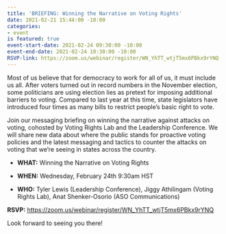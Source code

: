 ```yaml
---
title: 'BRIEFING: Winning the Narrative on Voting Rights'
date: 2021-02-21 15:44:00 -10:00
categories:
- event
is featured: true
event-start-date: 2021-02-24 09:30:00 -10:00
event-end-date: 2021-02-24 10:30:00 -10:00
RSVP-link: https://zoom.us/webinar/register/WN_YhTT_wtjT5mx6PBkx9rYNQ
---
```


Most of us believe that for democracy to work for all of us, it must include us all. After voters turned out in record numbers in the November election, some politicians are using election lies as pretext for imposing additional barriers to voting. Compared to last year at this time, state legislators have introduced four times as many bills to restrict people’s basic right to vote.

Join our messaging briefing on winning the narrative against attacks on voting, cohosted by Voting Rights Lab and the Leadership Conference. We will share new data about where the public stands for proactive voting policies and the latest messaging and tactics to counter the attacks on voting that we’re seeing in states across the country.

* **WHAT:** Winning the Narrative on Voting Rights

* **WHEN:** Wednesday, February 24th 9:30am HST

* **WHO:** Tyler Lewis (Leadership Conference), Jiggy Athilingam (Voting Rights Lab), Anat Shenker-Osorio (ASO Communications)

**RSVP:** https://zoom.us/webinar/register/WN_YhTT_wtjT5mx6PBkx9rYNQ

Look forward to seeing you there!